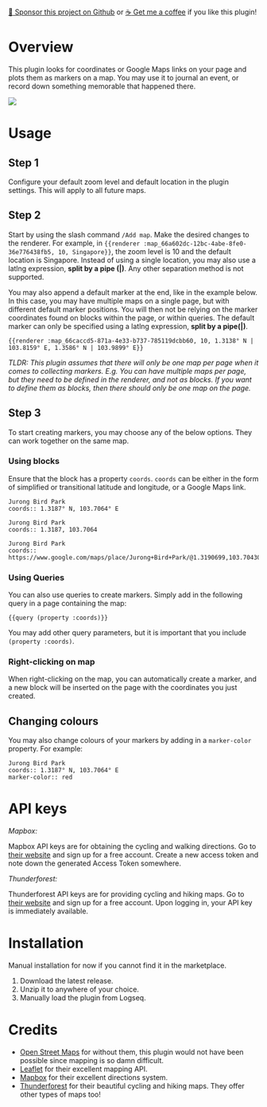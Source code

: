 [:gift_heart: Sponsor this project on Github](https://github.com/sponsors/benjypng) or [:coffee: Get me a coffee](https://www.buymeacoffee.com/hkgnp.dev) if you like this plugin!

# Overview

This plugin looks for coordinates or Google Maps links on your page and plots them as markers on a map. You may use it to journal an event, or record down something memorable that happened there.

![](/screenshots/demo.gif)

# Usage

## Step 1

Configure your default zoom level and default location in the plugin settings. This will apply to all future maps.

## Step 2

Start by using the slash command `/Add map`. Make the desired changes to the renderer. For example, in `{{renderer :map_66a602dc-12bc-4abe-8fe0-36e776438fb5, 10, Singapore}}`, the zoom level is 10 and the default location is Singapore. Instead of using a single location, you may also use a latlng expression, **split by a pipe (|)**. Any other separation method is not supported.

You may also append a default marker at the end, like in the example below. In this case, you may have multiple maps on a single page, but with different default marker positions. You will then not be relying on the marker coordinates found on blocks within the page, or within queries. The default marker can only be specified using a latlng expression, **split by a pipe(|)**.
```
{{renderer :map_66caccd5-871a-4e33-b737-785119dcbb60, 10, 1.3138° N | 103.8159° E, 1.3586° N | 103.9899° E}}
```

*TLDR: This plugin assumes that there will only be one map per page when it comes to collecting markers. E.g. You can have multiple maps per page, but they need to be defined in the renderer, and not as blocks. If you want to define them as blocks, then there should only be one map on the page.*

## Step 3

To start creating markers, you may choose any of the below options. They can work together on the same map.

### Using blocks

Ensure that the block has a property `coords`. `coords` can be either in the form of simplified or transitional latitude and longitude, or a Google Maps link.

```
Jurong Bird Park
coords:: 1.3187° N, 103.7064° E

Jurong Bird Park
coords:: 1.3187, 103.7064

Jurong Bird Park
coords:: https://www.google.com/maps/place/Jurong+Bird+Park/@1.3190699,103.7043014,17z
```

### Using Queries

You can also use queries to create markers. Simply add in the following query in a page containing the map:

```
{{query (property :coords)}}
```

You may add other query parameters, but it is important that you include `(property :coords)`.

### Right-clicking on map

When right-clicking on the map, you can automatically create a marker, and a new block will be inserted on the page with the coordinates you just created.

## Changing colours

You may also change colours of your markers by adding in a `marker-color` property. For example:

```
Jurong Bird Park
coords:: 1.3187° N, 103.7064° E
marker-color:: red
```

# API keys

*Mapbox:*

Mapbox API keys are for obtaining the cycling and walking directions. Go to [their website](https://www.mapbox.com/) and sign up for a free account. Create a new access token and note down the generated Access Token somewhere.

*Thunderforest:*

Thunderforest API keys are for providing cycling and hiking maps. Go to [their website](https://www.thunderforest.com/) and sign up for a free account. Upon logging in, your API key is immediately available.

# Installation

Manual installation for now if you cannot find it in the marketplace.

1. Download the latest release.
2. Unzip it to anywhere of your choice.
3. Manually load the plugin from Logseq.

# Credits

- [Open Street Maps](https://www.openstreetmap.org/copyright) for without them, this plugin would not have been possible since mapping is so damn difficult.
- [Leaflet](https://www.leafletjs.com) for their excellent mapping API.
- [Mapbox](https://www.mapbox.com) for their excellent directions system.
- [Thunderforest](https://www.thunderforest.com) for their beautiful cycling and hiking maps. They offer other types of maps too!
